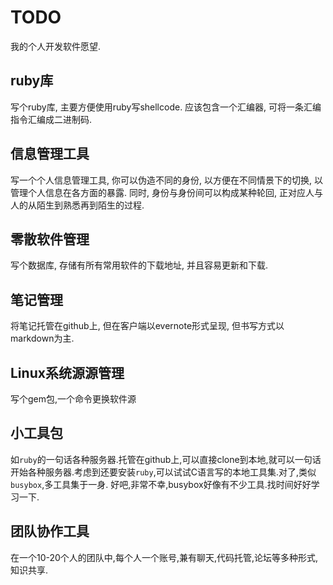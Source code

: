 # TODO

我的个人开发软件愿望.

## ruby库

写个ruby库, 主要方便使用ruby写shellcode. 应该包含一个汇编器, 可将一条汇编指令汇编成二进制码.

## 信息管理工具

写一个个人信息管理工具, 你可以伪造不同的身份, 以方便在不同情景下的切换, 以管理个人信息在各方面的暴露. 同时, 身份与身份间可以构成某种轮回, 正对应人与人的从陌生到熟悉再到陌生的过程. 

## 零散软件管理

写个数据库, 存储有所有常用软件的下载地址, 并且容易更新和下载.

## 笔记管理

将笔记托管在github上, 但在客户端以evernote形式呈现, 但书写方式以markdown为主. 

## Linux系统源源管理

写个gem包,一个命令更换软件源

## 小工具包

如`ruby`的一句话各种服务器.托管在github上,可以直接clone到本地,就可以一句话开始各种服务器.考虑到还要安装`ruby`,可以试试C语言写的本地工具集.对了,类似`busybox`,多工具集于一身.
好吧,非常不幸,busybox好像有不少工具.找时间好好学习一下.

## 团队协作工具

在一个10-20个人的团队中,每个人一个账号,兼有聊天,代码托管,论坛等多种形式,知识共享.
